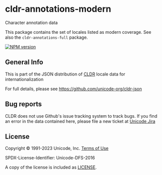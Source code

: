 # cldr-annotations-modern

Character annotation data

This package contains the set of locales listed as modern coverage. See also the `cldr-annotations-full` package.


[![NPM version](https://img.shields.io/npm/v/cldr-annotations-modern.svg?style=flat)](https://www.npmjs.org/package/cldr-annotations-modern)

## General Info

This is part of the JSON distribution of [CLDR](https://cldr.unicode.org/)
locale data for internationalization

For full details, please see <https://github.com/unicode-org/cldr-json>

## Bug reports

CLDR does not use Github's issue tracking system to track bugs.  If you find an error in
the data contained here, please file a new ticket at [Unicode Jira](https://unicode-org.atlassian.net/projects/CLDR/issues)

## License

Copyright © 1991-2023 Unicode, Inc.
[Terms of Use](http://www.unicode.org/copyright.html)

SPDX-License-Identifier: Unicode-DFS-2016

A copy of the license is included as [LICENSE](./LICENSE).
